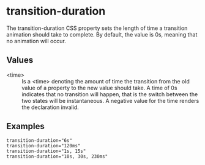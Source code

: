 # transition-duration

The transition-duration CSS property sets the length of time a transition animation should take to complete. By default, the value is 0s, meaning that no animation will occur.

## Values

<dl>
<dt>&lt;time&gt;</dt>
<dd>Is a &lt;time&gt; denoting the amount of time the transition from the old value of a property to the new value should take. A time of 0s indicates that no transition will happen, that is the switch between the two states will be instantaneous. A negative value for the time renders the declaration invalid.</dd>
</dl>

## Examples

```
transition-duration="6s"
transition-duration="120ms"
transition-duration="1s, 15s"
transition-duration="10s, 30s, 230ms"
```
